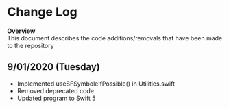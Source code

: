 # Change Log

**Overview**\
This document describes the code additions/removals that have been made to the repository

## 9/01/2020 (Tuesday)

- Implemented useSFSymboleIfPossible() in Utilities.swift
- Removed deprecated code
- Updated program to Swift 5

